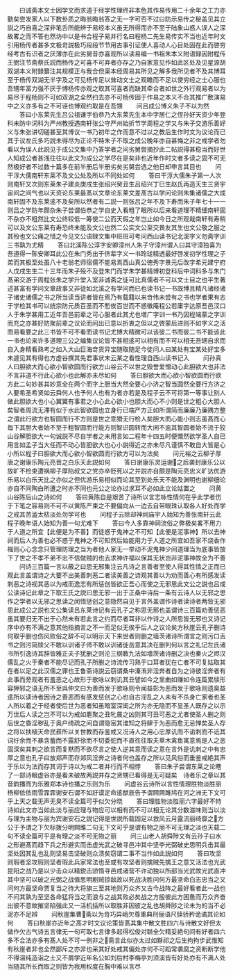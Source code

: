 <!-- { "loadSidebar": true } -->
　　曰诚斋本文士因学文而求道于经学性理终非本色其作易传用二十余年之工力亦勤矣尝发家人以下数卦质之晦翁晦翁答之无一字可否不过曰防示易传之秘盖见其立説之巧自喜之深非笔舌所能辨于易经本义虽无所得而亦不至于陆象山惑人误人之深故畧之而不答也然坊中以是书合程子易并行名曰程杨二先生易传实不当也近年时文引用杨传者甚多文极竒説极巧段段节节用古事引证使人喜动人心目处固在此而啓穷经考古有识者之厌薄亦在此劣舅昔亦喜观所以读易编一书祖朱本义附语録因附程传王弼注节斋蔡氏説而杨传之可喜不可弃者亦存之乃自家意见作如此区处及见星源胡双湖本义附録纂注其规模正与我合但渠本经周易其所见之解多我所见者不及其博耳至于杨传双湖无半字及之可见杨传足以耸动文士之观瞻而不足以使穷经之士心服也吾甥年富力强不厌于博杨传亦观之取其可喜者而缺其牵合者如世之外行观易者以为易尽于程杨则不可如双湖之全然扫去亦不可杨传固于作易之本义不合其推广敷演易中之义亦多有之不可诬也博观约取是在吾甥
　　问吕成公博义朱子不以为然
　　答曰小东莱先生吕公祖谦字伯恭乃大东莱先生本中字居仁之侄孙好天资少年登科未防中词科为严州教授遇南轩张公守严州始折节学周程之学又与朱子交游乐善好义与朱张讲切磋甚至其博议一书乃初年之作而意不过以之教后生作时文为议论而已其于议左氏多巧説未得尽为正论不特朱子不取之成公晚年亦自甚悔之非之戒学者勿看以为误人此説见于成公文集中乃答学者之问劣舅尝摘抄此二帖説得甚稳当而好世人知成公者甚浅往往以此文为成公之学尽在是矣非也近年作时文者多读之固不可无然极好者不过数十篇多在前半册后半册劣矣劣舅尝选之他日却申言其目也
　　问干淳大儒南轩东莱不及文公处及所以不同处如何
　　答曰干淳大儒朱子第一人次则南轩又次则东莱朱子建炎庚戌生张绍兴癸丑生吕绍兴丁巳生赵氏再造天生三贤宇宙间之间气也以天资论东莱最髙以文章论东莱文差髙古以学问论则朱集诸儒之大成南轩固不及东莱逺不及矣所以然者有二説一则张吕之年不及下寿而朱子年七十一一则吕之学防年颇杂朱子尝谓伯恭之学自史入看粗了眼所以后来看道理不精细南轩固不杂亦不粗然比文公终较低一筹使二公而天假之年岂止如今日之所观哉南轩有寿稍可以及文公东莱有寿恐终未能及文公也然二公实文公至交畏友其生也文公敬之服之其殁也文公痛之惜之今见文公语録文集中班班可考问西山读书记北溪字义勿斋字训三书孰为尤精
　　答曰北溪陈公淳字安卿漳州人朱子守漳州谓人曰其守漳独喜为吾道得一陈安卿耳此公在朱门秀出于侪辈字义一书玲珑精透最好啓发初学性理之子弟而其极至处虽八十老翁老师宿儒不能易焉西山真公徳秀字景元后改字希元建宁府人戊戌生生二十三年而朱子殁不及登朱门而学朱学甚精博初登科后中词科多与朱门髙弟交游于周程张朱之学升堂入室非诚斋之徒可比真儒者不可以文士目之也平生著述甚富有学问文章政事又非徒如北溪之有学问而已也读书记一书既博且精凡诸经诸子诸史诸儒之书之所当读当讲者皆在焉乃有载籍以来竒伟未尝有之书也学者果有志于学检其书可以统宗防元质百圣而不慙俟百世而不惑徽庵程公若庸字达原吾邑汊口人于朱学甚用工近年吾邑前辈之可心服者此其尤也増广字训一书乃因程端蒙之字训而充之亦甚好防聚前辈之议论而间出已意以折衷之但以之啓蒙后进则不如字义之活而易看要之此三书皆不可不看而读书记尤博大精微可以该彼二书而彼二书不能该此一书也论来许多道理三公之编集议论皆不甚相逺可以相有而不可以相无吾甥自求而自入身精看熟考之如入大山巨海竒货异宝随取随足今徒问人曰某处有宝某处好宝多未遽见其有得也方虚谷撰其先君事状末云某之看性理自西山读书记入
　　问孙真人曰胆欲大而心欲小智欲圆而行欲方山谷云不以世之毁誉爱憎动心此胆欲大也非法不言非道不行此心欲小也此解亦未尽如何
　　答曰胆欲大而心欲小智欲圆而行欲方此二句妙甚其妙意全在两个而字上胆当大然全要心小济之智当圆然全要行方济之人要希圣希贤如云舜何人也予何人也有为者亦若是及程子云不可将第一等事让别人做此胆欲大也小心翼翼有事君之小心此心欲小也胆大而心不小则是世之粗心大胆人矣智者周流无滞有似于水此智欲圆也立身行已端严方正如所谓简而廉廉乃廉隅方整之谓此行欲方也智圆而行不方则是世之乖猾无行检人矣胆大而心能小则志虽髙而心毎下其胆大者始不至于粗智圆而行能方则智识圆转而大闲不逾其智圆者始不流于狡山谷解胆欲大一句诚説不尽自学者之未用言如二程年十四五时便慨然欲学圣人自已用言如孟子当大任而不动心皆胆欲大也心小説得近之亦未尽凡谨慎不敢自大皆是心小所以程子曰胆欲大而心欲小智欲圆而行欲方可以为法矣
　　问元裕之云柳子厚唐之谢康乐陶元亮晋之白乐天此説如何
　　答曰谢康乐灵运谢之后袭封康乐公以放旷不检束遭祸柳子厚陷叔文之党亦卒贬死以之并説亦自颇是陶元亮忠义旷达优游乐易以白乐天比之亦似之但优游乐易相似而论其至到处乐天不能及渊明也谢柳细论亦自不同陶白所遭之时亦不同也元公之论亦过求耳不必如此立论姑置之
　　问黄山谷陈后山之诗如何
　　答曰黄陈自是艰苦了诗所以言志咏性情何在乎此学者伤于下笔之容易则不可不以黄陈严束之不要偏向从一边去自带眼珠认取各人好处而学之戒其苦澁太枯淡处勿学可也
　　问程子云除却神祠庙宇人始知为善张南轩云此程子晚年语人始知为善一句尤难下
　　答曰今人多靠神祠流俗之弊极矣畧不用力于人道之所宜【此便是为不善】而徒惑于鬼神之不可知【此便是泥事神】所以去神祠而后人为善也必不惑于鬼神之不可知然后始能用力于人道之所宜如吾家不烧香作福则心心念念只管理防理之当为者他人家无一举动不泥鬼神少间道理当为底事皆放下了世之不孝不弟不忠不信做贼的也去求神许福以保其无状岂非泥事神故全为不善
　　问诗三百篇一言以蔽之曰思无邪集注云凡诗之言善者至使人得其性情之正而已观此言盖谓诗之大要不出美善刺恶二者读美善之诗观其善以为劝而善心有所感发读刺恶之诗视其恶以为戒而逸志有所惩创皆欲正吾心而使之无邪思此文公之説也吕成公读诗记此章之下取王氏之説曰思无邪一出于正桑中诗后一条有云诗人以无邪之思作之学者以无邪之思读之闵惜惩创之意隐然自见于言外盖谓作诗者读诗者两皆无邪思此成公之説也文公集读吕东莱诗记有云孔子之称思无邪也盖谓诗三百篇劝善惩恶虽其要归无不出于心然未有若此言之约而尽者耳非以作诗之人所思皆无邪也又诗记序中亦有不满之意其他指摘言之不一而足似无俟乎后人之议论矣方秋崖云孔子删诗何取乎删也伤风败俗之辞不可以明示天下来世者则删之墙茨诸诗所谓言之则污口舌书之则污简牍父不敢以训诸子师不敢以训诸徙岳意其决在删列何以言之礼记左氏诸书所引逸诗其辞皆雅正夫子犹删之则沦三纲斁九法如墙茨诸诗删之决也秦火之烬汉儒乱之火于秦者不能尽记而孔子所删之诗流传习熟于口耳者犹在亡者不可复姑取其在者以足之此汉儒之罪也王鲁斋诗説云窃谓桑中溱洧非淫奔者自为之诗彼淫奔者有此事而旁观者有羞恶之心故形于歌咏以刺讥其丑譬如今之里曲如赚如令连篇累牍形容狎邪之语无所不至呉仲文曰为善而发于歌咏则令闻益彰为恶而发于歌咏则遗臭益逺所以读诗者因诗之善恶而有感发惩创之心也自古淫乱之人未有不杀身亡家者也圣人所以着之于经者使后世为恶者知虽暗室深闺之所为亦无隐而不显圣人既存之以示万世后人读之岂不可以为戒如麀聚之丑牝晨之凶则其可丑可恶之尤者使圣人删之则后世之昏淫秽乱于奥户绮疏之间自谓隐宻其谁知之将肆于为恶而愈无忌惮矣圣人存之将以扶植天命民彛所以关世教而存鉴戒又况诗人之用心忠厚讥而不诟刺而不诋其词纡余而不暴含蓄而不露舒徐而不切委蛇而不直徃往取夫草木禽鱼寓意焉是人之恶固深矣其刺之欲言而复黙而不欲尽言之使人逆其意而读之意在言外是讥刺之中有忠厚之意也孔子曰放郑声而存郑风淫奔之诗者何也盖存之所以见风俗而垂鉴戒絶其声于乐以为法而存其词于诗以为戒二者并行而不相悖
　　答曰朱子尝谓东莱之论瞎了一部诗眼虚谷亦是看未破故两説并存之贤甥已看得是无可疑矣　诗者乐之章以其音韵播而为乐雅郑本诗也播之乐则为乐
　　问虚谷云诗所以言性情理胜物淡胜丽杨柳依依雨雪霏霏谢安石谓不如訏谟定命逺猷辰告予谓闗闗雎鸠在河之洲无下文可乎上天之载无声无臭不读全篇可乎似欠分晓
　　答曰理胜物淡胜丽六字最好不特诗如此文亦当如此淡与丽应理与物应可以相有而不可以相无论其分数滋味则当以淡与理为主物与丽为宾谢安石之説记得是世説所载固足以救风云月露流丽绮靡之方公于予谓之下欠标拨分明闗雎二句无下文可乎是谓有物之丽不可无理之淡也天载二句不读全篇可乎是有理之淡不可无物之丽
　　问三山老人胡舜陟文有云孙子曰水之形避髙而趋下兵之形避实而击虚光武之破寻邑冲其中坚李光弼破史思明兵击其最坚处因其乱也乱则坚易击坚破则众溃矣窃谓二事不当作如此説如何
　　答曰攻坚则瑕者坚攻瑕则坚者瑕此兵家常法也至或有攻坚者则擒贼先擒王之意又活法也光武昆阳之战乃是以少击众以精鋭击骄惰寻邑戒诸营不许动独以所部当光武故光武直冲其中坚可以破之光弼之战值思明剧贼掠敌故以死战决胜问何方最坚命白志忠当之又问何方最坚命贾复当之待大将旗三至其地则万众齐又古今战阵之最好看者此一战也不问其孰为至坚各命猛将当之而浪与之战其败必矣战之方殷彼此方困惫而万众齐奋出彼不意故摧坚陷强此又一活机括所以取胜非因彼之乱也胡舜陟之论未为的当不必泥亦不足辨
　　问秋崖集曹斋以为竒巧异峭欠尊重典刑俪语尺牍骄矜诡谲其论如何
　　答曰秋崖亦近年之髙才时文议论策皆髙其集中散文胜四六与诗散文好但太做作欠古气诗五言律无一句可取七言律多起得松俊对聮全欠精妥絶句间有好者四六多不合法亦多有髙人处不可一例非之斋言此似亦太过如黟祁之后生拘拘步武惟知有秋崖者非也全然鄙斥之亦非也采其好处戒其偏处亦何不可蹈常袭腐之资断断学他不得温纯造诣之士又不屑学近年名公如刘后村李梅亭刘须溪皆有好处亦有不满人处当随其所长而取之则皆为我用权度在胸中难以言尽

